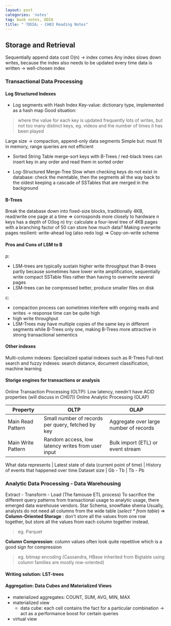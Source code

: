 ```yaml
---
layout: post
categories: 'notes'
tag: book notes, DDIA
title: "『DDIA』- CH03 Reading Notes"
---
```


## Storage and Retrieval
Sequentially append data cost O(n) -> index comes
Any index slows down writes, because the index also needs to be updated every time data is written -> well-chosen index

<!--more-->
### Transactional Data Processing

#### Log Structured Indexes
* Log segments with Hash Index
Key-value: dictionary type, implemented as a hash map
Good situation: 
> where the value for each key is updated frequently
> lots of writes, but not too many distinct keys, eg. videos and the number of times it has been played

Large size -> compaction, append-only data segments
Simple but: must fit in memory, range queries are not efficient

* Sorted String Table
merge-sort keys
with B-Trees / red-black trees can insert key in any order and read them in sorted order


* Log-Structured Merge-Tree
Slow when checking keys do not exist in database: check the memtable, then the segments all the way back to the oldest
keeping a cascade of SSTables that are merged in the background


#### B-Trees
Break the database down into fixed-size blocks, traditionally 4KB, read/write one page at a time => corrosponds more closely to hardware
n keys has a depth of O(log n)
try: calculate a four-level tree of 4KB pages with a branching factor of 50 can store how much data?
Making overwrite pages resilient: write-ahead log (also redo log)
=> Copy-on-write scheme


#### Pros and Cons of LSM to B
p:
- LSM-trees are typically sustain higher write throughput than B-trees partly because sometimes have lower write amplification,
sequentially write compact SSTable files rather than having to overwrite several pages
- LSM-trees can be compressed better, produce smaller files on disk

c:
- compaction process can sometimes interfere with ongoing reads and writes -> response time can be quite high
- high write throughput
- LSM-Trees may have multiple copies of the same key in different segments while B-Trees only one, making B-Trees more attractive in strong transactional sementics
  
#### Other indexes
Multi-column indexes: Specialized spatial indexes such as R-Trees
Full-text search and fuzzy indexes: search distance, document classification, machine learning

#### Storige engines for transactions or analysis
Online Transaction Processing (OLTP): Low latency, needn't have ACID properties (will discuss in CH07))
Online Analytic Processing (OLAP)

Property | OLTP | OLAP
| ----------- | ----------- | ---------- |
Main Read Pattern | Small number of records per query, fetched by key | Aggregate over large number of records
Main Write Pattern | Random access, low latency writes from user input | Bulk import (ETL) or event stream
 
What data represents | Latest state of data (current point of time) | History of events that happened over time
Dataset size | Gb - Tb | Tb - Pb


### Analytic Data Processing - Data Warehousing
Extract - Transform - Load (The famouse ETL process)
To sacrifice the different query patterns from transactional usage to analytic usage, there emerged data warehouse vendors.
Star Schema, snowflake shema
Usually, analysts do not need all columns from the wide table (*select * from table*)
=> **Column-Oriented Storage** : don't store all the values from one row together, but store all the values from each column together instead.
> eg. Parquet

**Column Compression**: column values often look quite repetitive which is a good sign for compression
> eg. bitmap encoding
 (Cassandra, HBase inherited from Bigtable using column families are mostly row-oriented)

 #### Writing solution: LST-trees
 #### Aggregation: Data Cubes and Materialized Views
 - materialized aggregates: COUNT, SUM, AVG, MIN, MAX
 - materialized view
    - data cube: each cell contains the fact for a particular combination -> act as a performance boost for certain queries
 - virtual view


